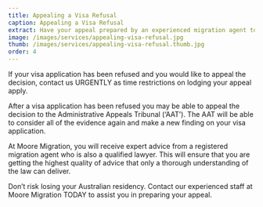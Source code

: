 ```yaml
---
title: Appealing a Visa Refusal
caption: Appealing a Visa Refusal
extract: Have your appeal prepared by an experienced migration agent to ensure that you meet all of the relevant criteria to secure your Australian residency.
image: /images/services/appealing-visa-refusal.jpg
thumb: /images/services/appealing-visa-refusal.thumb.jpg
order: 4
---
```

If your visa application has been refused and you would like to appeal the decision, contact us URGENTLY as time restrictions on lodging your appeal apply.

After a visa application has been refused you may be able to appeal the decision to the Administrative Appeals Tribunal (‘AAT’). The AAT will be able to consider all of the evidence again and make a new finding on your visa application. 

At Moore Migration, you will receive expert advice from a registered migration agent who is also a qualified lawyer. This will ensure that you are getting the highest quality of advice that only a thorough understanding of the law can deliver. 

Don’t risk losing your Australian residency. Contact our experienced staff at Moore Migration TODAY to assist you in preparing your appeal.
